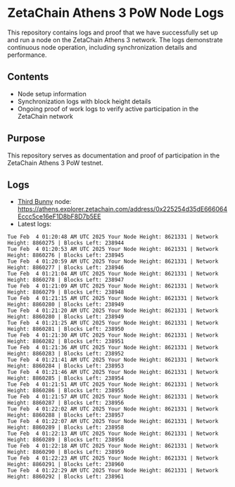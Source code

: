 # ZetaChain Athens 3 PoW Node Logs
This repository contains logs and proof that we have successfully set up and run a node on the ZetaChain Athens 3 network. The logs demonstrate continuous node operation, including synchronization details and performance.

## Contents
- Node setup information
- Synchronization logs with block height details
- Ongoing proof of work logs to verify active participation in the ZetaChain network

## Purpose
This repository serves as documentation and proof of participation in the ZetaChain Athens 3 PoW testnet.

## Logs

- [Third Bunny](https://thirdbunny.xyz/) node: https://athens.explorer.zetachain.com/address/0x225254d35dE666064Eccc5ce16eF1D8bF8D7b5EE
- Latest logs:
```
Tue Feb  4 01:20:48 AM UTC 2025 Your Node Height: 8621331 | Network Height: 8860275 | Blocks Left: 238944
Tue Feb  4 01:20:53 AM UTC 2025 Your Node Height: 8621331 | Network Height: 8860276 | Blocks Left: 238945
Tue Feb  4 01:20:59 AM UTC 2025 Your Node Height: 8621331 | Network Height: 8860277 | Blocks Left: 238946
Tue Feb  4 01:21:04 AM UTC 2025 Your Node Height: 8621331 | Network Height: 8860278 | Blocks Left: 238947
Tue Feb  4 01:21:09 AM UTC 2025 Your Node Height: 8621331 | Network Height: 8860279 | Blocks Left: 238948
Tue Feb  4 01:21:15 AM UTC 2025 Your Node Height: 8621331 | Network Height: 8860280 | Blocks Left: 238949
Tue Feb  4 01:21:20 AM UTC 2025 Your Node Height: 8621331 | Network Height: 8860280 | Blocks Left: 238949
Tue Feb  4 01:21:25 AM UTC 2025 Your Node Height: 8621331 | Network Height: 8860281 | Blocks Left: 238950
Tue Feb  4 01:21:30 AM UTC 2025 Your Node Height: 8621331 | Network Height: 8860282 | Blocks Left: 238951
Tue Feb  4 01:21:36 AM UTC 2025 Your Node Height: 8621331 | Network Height: 8860283 | Blocks Left: 238952
Tue Feb  4 01:21:41 AM UTC 2025 Your Node Height: 8621331 | Network Height: 8860284 | Blocks Left: 238953
Tue Feb  4 01:21:46 AM UTC 2025 Your Node Height: 8621331 | Network Height: 8860285 | Blocks Left: 238954
Tue Feb  4 01:21:51 AM UTC 2025 Your Node Height: 8621331 | Network Height: 8860286 | Blocks Left: 238955
Tue Feb  4 01:21:57 AM UTC 2025 Your Node Height: 8621331 | Network Height: 8860287 | Blocks Left: 238956
Tue Feb  4 01:22:02 AM UTC 2025 Your Node Height: 8621331 | Network Height: 8860288 | Blocks Left: 238957
Tue Feb  4 01:22:07 AM UTC 2025 Your Node Height: 8621331 | Network Height: 8860289 | Blocks Left: 238958
Tue Feb  4 01:22:13 AM UTC 2025 Your Node Height: 8621331 | Network Height: 8860289 | Blocks Left: 238958
Tue Feb  4 01:22:18 AM UTC 2025 Your Node Height: 8621331 | Network Height: 8860290 | Blocks Left: 238959
Tue Feb  4 01:22:23 AM UTC 2025 Your Node Height: 8621331 | Network Height: 8860291 | Blocks Left: 238960
Tue Feb  4 01:22:29 AM UTC 2025 Your Node Height: 8621331 | Network Height: 8860292 | Blocks Left: 238961
```
